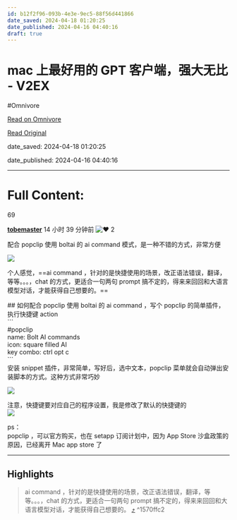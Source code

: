 ```yaml
---
id: b12f2f96-093b-4e3e-9ec5-88f56d441866
date_saved: 2024-04-18 01:20:25
date_published: 2024-04-16 04:40:16
draft: true
---
```


# mac 上最好用的 GPT 客户端，强大无比 - V2EX
#Omnivore

[Read on Omnivore](https://omnivore.app/me/mac-gpt-v-2-ex-18eefa61b92)

[Read Original](https://cn.v2ex.com/t/1032991)

date_saved: 2024-04-18 01:20:25

date_published: 2024-04-16 04:40:16

--- 

# Full Content: 

69

**[tobemaster](https://cn.v2ex.com/member/tobemaster)** 14 小时 39 分钟前 ![❤️](https://proxy-prod.omnivore-image-cache.app/14x0,sheLLapB5C_E5V4bsnj7ITiWq-0tT2bOUen1Dg1ssHio/https://cn.v2ex.com/static/img/heart_neue_red.png?v=16ec2dd0a880be6edda1e4a2e35754b3) 2 

配合 popclip 使用 boltai 的 ai command 模式，是一种不错的方式，非常方便

[![](https://proxy-prod.omnivore-image-cache.app/0x0,scMWAc48yFuYWGvtF01REnk_WWdPfmyyNhVkSDR-fBCs/https://i.imgur.com/1NlrLnd.gif)](https://i.imgur.com/1NlrLnd.gif)

个人感觉，==ai command ，针对的是快捷使用的场景，改正语法错误，翻译，等等。。。，chat 的方式，更适合一句两句 prompt 搞不定的，得来来回回和大语言模型对话，才能获得自己想要的。==

\## 如何配合 popclip 使用 boltai 的 ai command ，写个 popclip 的简单插件，执行快捷键 action  
\`\`\`  
#popclip  
name: Bolt AI commands  
icon: square filled AI  
key combo: ctrl opt c  
\`\`\`   
安装 snippet 插件，非常简单，写好后，选中文本，popclip 菜单就会自动弹出安装脚本的方式。这种方式非常巧妙

[![](https://proxy-prod.omnivore-image-cache.app/0x0,sdRiEEUHy_xHtEyt_0GSBcdAGbzV10sl0cy-SuSWRyjI/https://i.imgur.com/Oq5Reh9.gif)](https://i.imgur.com/Oq5Reh9.gif)

注意，快捷键要对应自己的程序设置，我是修改了默认的快捷键的  
[![](https://proxy-prod.omnivore-image-cache.app/0x0,sgcTUa6Q6-jqB6X95GTfJB4v5SbgMSdubI1ymxJkXfwU/https://i.imgur.com/DYwiMM1.png)](https://i.imgur.com/DYwiMM1.png)

ps：  
popclip ，可以官方购买，也在 setapp 订阅计划中，因为 App Store 沙盒政策的原因，已经离开 Mac app store 了

---

## Highlights

> ai command ，针对的是快捷使用的场景，改正语法错误，翻译，等等。。。，chat 的方式，更适合一句两句 prompt 搞不定的，得来来回回和大语言模型对话，才能获得自己想要的。 [⤴️](https://omnivore.app/me/mac-gpt-v-2-ex-18eefa61b92#1570ffc2-cbad-42db-866a-18e0fc2af219)  ^1570ffc2

